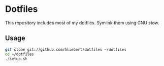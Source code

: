 Dotfiles
========

This repository includes most of my dotfiles. Symlink them using GNU stow.


Usage
------------

``` bash
git clone git://github.com/hliebert/dotfiles ~/dotfiles
cd ~/dotfiles
./setup.sh

